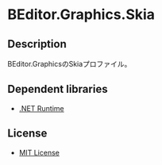 # BEditor.Graphics.Skia

## Description

BEditor.GraphicsのSkiaプロファイル。

## Dependent libraries
* [.NET Runtime](https://github.com/dotnet/runtime)

## License

* [MIT License](https://github.com/b-editor/BEditor/blob/main/LICENSE)